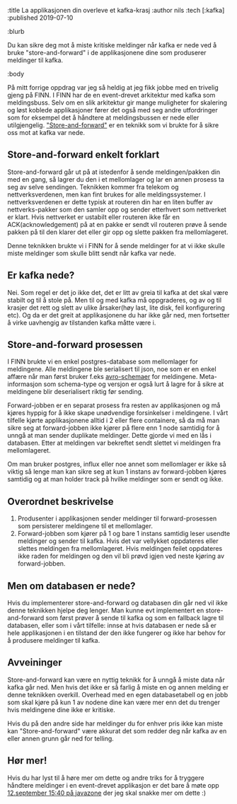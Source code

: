 :title La applikasjonen din overleve et kafka-krasj
:author nils
:tech [:kafka]
:published 2019-07-10

:blurb

Du kan sikre deg mot å miste kritiske meldinger når kafka er nede ved å bruke "store-and-forward" i de applikasjonene dine som produserer meldinger til kafka. 

:body

På mitt forrige oppdrag var jeg så heldig at jeg fikk jobbe med en trivelig gjeng på FINN. I FINN har de en event-drevet arkitektur med kafka som meldingsbuss. Selv om en slik arkitektur gir mange muligheter for skalering og løst koblede applikasjoner fører det også med seg andre utfordringer som for eksempel det å håndtere at meldingsbussen er nede eller utilgjengelig. ["Store-and-forward"](https://en.wikipedia.org/wiki/Store_and_forward) er en teknikk som vi brukte for å sikre oss mot at kafka var nede.

## Store-and-forward enkelt forklart

Store-and-forward går ut på at istedenfor å sende meldingen/pakken din med en gang, så lagrer du den i et mellomlager og lar en annen prosess ta seg av selve sendingen. Teknikken kommer fra telekom og nettverksverdenen, men kan fint brukes for alle meldingssystemer. I nettverksverdenen er dette typisk at routeren din har en liten buffer av nettverks-pakker som den samler opp og sender etterhvert som nettverket er klart. Hvis nettverket er ustabilt eller routeren ikke får en ACK(acknowledgement) på at en pakke er sendt vil routeren prøve å sende pakken på til den klarer det eller gir opp og slette pakken fra mellomlageret.

Denne teknikken brukte vi i FINN for å sende meldinger for at vi ikke skulle miste meldinger som skulle blitt sendt når kafka var nede. 

## Er kafka nede? 

Nei. Som regel er det jo ikke det, det er litt av greia til kafka at det skal være stabilt og til å stole på. Men til og med kafka må oppgraderes, og av og til krasjer det rett og slett av ulike årsaker(høy last, lite disk, feil konfigurering etc). Og da er det greit at applikasjonene du har ikke går ned, men fortsetter å virke uavhengig av tilstanden kafka måtte være i.

##  Store-and-forward prosessen

I FINN brukte vi en enkel postgres-database som mellomlager for meldingene. Alle meldingene ble serialisert til json, noe som er en enkel affære når man først bruker f.eks [avro-schemaer](https://avro.apache.org/docs/current/index.html) for meldingene. Meta-informasjon som schema-type og versjon er også lurt å lagre for å sikre at meldingene blir deserialisert riktig før sending.

Forward-jobben er en separat prosess fra resten av applikasjonen og må kjøres hyppig for å ikke skape unødvendige forsinkelser i meldingene. I vårt tilfelle kjørte applikasjonene alltid i 2 eller flere containere, så da må man sikre seg at forward-jobben ikke kjører på flere enn 1 node samtidig for å unngå at man sender duplikate meldinger. Dette gjorde vi med en lås i databasen. Etter at meldingen var bekreftet sendt slettet vi meldingen fra mellomlageret.

Om man bruker postgres, influx eller noe annet som mellomlager er ikke så viktig så lenge man kan sikre seg at kun 1 instans av forward-jobben kjøres samtidig og at man holder track på hvilke meldinger som er sendt og ikke. 

## Overordnet beskrivelse

1. Produsenter i applikasjonen sender meldinger til forward-prosessen som persisterer meldingene til et mellomlager.
2. Forward-jobben som kjører på 1 og bare 1 instans samtidig leser usendte meldinger og sender til kafka. Hvis det var vellykket oppdateres eller slettes meldingen fra mellomlageret. Hvis meldingen feilet oppdateres ikke raden for meldingen og den vil bli prøvd igjen ved neste kjøring av forward-jobben.

## Men om databasen er nede?

Hvis du implementerer store-and-forward og databasen din går ned vil ikke denne teknikken hjelpe deg lenger. Man kunne evt implementert en store-and-forward som først prøver å sende til kafka og som en fallback lagre til databasen, eller som i vårt tilfelle: innse at hvis databasen er nede så er hele applikasjonen i en tilstand der den ikke fungerer og ikke har behov for å produsere meldinger til kafka. 

## Avveininger

Store-and-forward kan være en nyttig teknikk for å unngå å miste data når kafka går ned. Men hvis det ikke er så farlig å miste en og annen melding er denne teknikken overkill. Overhead med en egen databasetabell og en jobb som skal kjøre på kun 1 av nodene dine kan være mer enn det du trenger hvis meldingene dine ikke er kritiske. 

Hvis du på den andre side har meldinger du for enhver pris ikke kan miste kan "Store-and-forward" være akkurat det som redder deg når kafka av en eller annen grunn går ned for telling.

## Hør mer!

Hvis du har lyst til å høre mer om dette og andre triks for å tryggere håndtere meldinger i en event-drevet applikasjon er det bare å møte opp [12.september 15:40 på javazone](https://2019.javazone.no/program/b960dd77-a5b0-458e-901a-5d9fa3dbd527) der jeg skal snakke mer om dette :)
